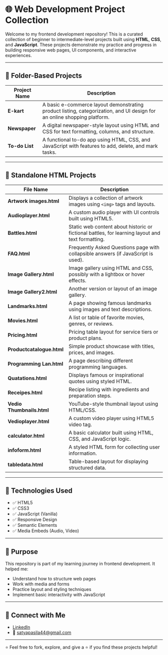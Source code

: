 # 🌐 Web Development Project Collection

Welcome to my frontend development repository! This is a curated collection of beginner to intermediate-level projects built using **HTML**, **CSS**, and **JavaScript**. These projects demonstrate my practice and progress in building responsive web pages, UI components, and interactive experiences.

---

## 📁 Folder-Based Projects

| Project Name   | Description |
|----------------|-------------|
| **E-kart**     | A basic e-commerce layout demonstrating product listing, categorization, and UI design for an online shopping platform. |
| **Newspaper**  | A digital newspaper-style layout using HTML and CSS for text formatting, columns, and structure. |
| **To-do List** | A functional to-do app using HTML, CSS, and JavaScript with features to add, delete, and mark tasks. |

---

## 📄 Standalone HTML Projects

| File Name                     | Description |
|------------------------------|-------------|
| **Artwork images.html**      | Displays a collection of artwork images using `<img>` tags and layouts. |
| **Audioplayer.html**         | A custom audio player with UI controls built using HTML5. |
| **Battles.html**             | Static web content about historic or fictional battles, for learning layout and text formatting. |
| **FAQ.html**                 | Frequently Asked Questions page with collapsible answers (if JavaScript is used). |
| **Image Gallery.html**       | Image gallery using HTML and CSS, possibly with a lightbox or hover effects. |
| **Image Gallery2.html**      | Another version or layout of an image gallery. |
| **Landmarks.html**           | A page showing famous landmarks using images and text descriptions. |
| **Movies.html**              | A list or table of favorite movies, genres, or reviews. |
| **Pricing.html**             | Pricing table layout for service tiers or product plans. |
| **Productcatalogue.html**    | Simple product showcase with titles, prices, and images. |
| **Programming Lan.html**     | A page describing different programming languages. |
| **Quatations.html**          | Displays famous or inspirational quotes using styled HTML. |
| **Receipes.html**            | Recipe listing with ingredients and preparation steps. |
| **Vedio Thumbnails.html**    | YouTube-style thumbnail layout using HTML/CSS. |
| **Vedioplayer.html**         | A custom video player using HTML5 video tag. |
| **calculator.html**          | A basic calculator built using HTML, CSS, and JavaScript logic. |
| **infoform.html**            | A styled HTML form for collecting user information. |
| **tabledata.html**           | Table-based layout for displaying structured data. |

---

## 🔧 Technologies Used

- ✅ HTML5
- ✅ CSS3
- ✅ JavaScript (Vanilla)
- ✅ Responsive Design
- ✅ Semantic Elements
- ✅ Media Embeds (Audio, Video)

---

## 📌 Purpose

This repository is part of my learning journey in frontend development. It helped me:
- Understand how to structure web pages
- Work with media and forms
- Practice layout and styling techniques
- Implement basic interactivity with JavaScript

---

## 🔗 Connect with Me

- [LinkedIn](https://www.linkedin.com/in/satyanarayana-pasila-262152127)
- 📧 satyapasila44@gmail.com

---

⭐ Feel free to fork, explore, and give a ⭐ if you find these projects helpful!
